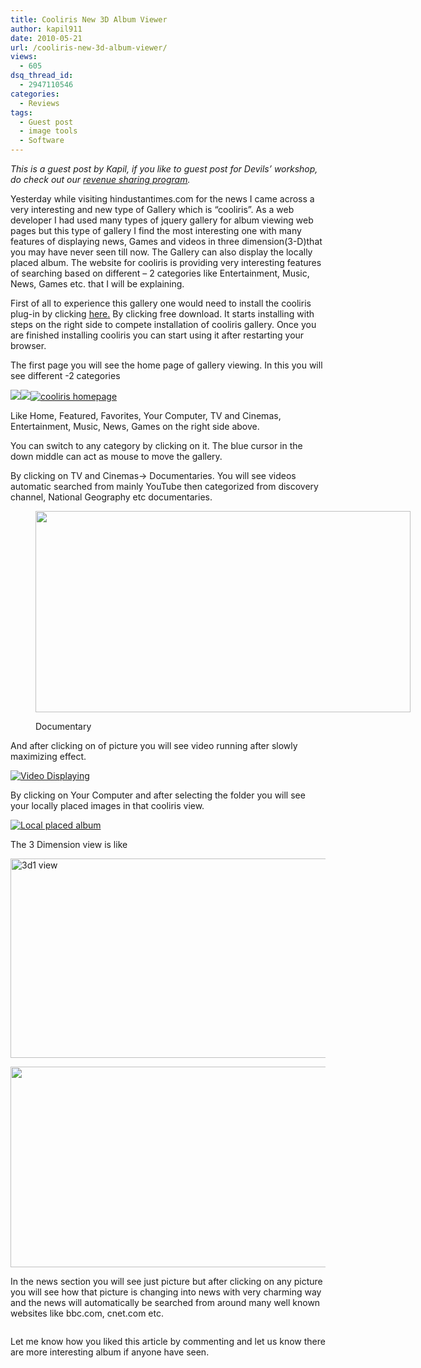 ```yaml
---
title: Cooliris New 3D Album Viewer
author: kapil911
date: 2010-05-21
url: /cooliris-new-3d-album-viewer/
views:
  - 605
dsq_thread_id:
  - 2947110546
categories:
  - Reviews
tags:
  - Guest post
  - image tools
  - Software
---
```

*This is a guest post by Kapil, if you like to guest post for Devils&#8217; workshop, do check out our *[*revenue sharing program*][1]*.*

Yesterday while visiting hindustantimes.com for the news I came across a very interesting and new type of Gallery which is “cooliris”. As a web developer I had used many types of jquery gallery for album viewing web pages but this type of gallery I find the most interesting one with many features of displaying news, Games and videos in three dimension(3-D)that you may have never seen till now. The Gallery can also display the locally placed album. The website for cooliris is providing very interesting features of searching based on different – 2 categories like Entertainment, Music, News, Games etc. that I will be explaining.

First of all to experience this gallery one would need to install the cooliris plug-in by clicking <span style="text-decoration: underline;"><a href="http://www.cooliris.com/" onclick="_gaq.push(['_trackEvent', 'outbound-article', 'http://www.cooliris.com/', 'here']);" title="Cooliris"  target="_blank">here</a>.</span> By clicking free download. It starts installing with steps on the right side to compete installation of cooliris gallery. Once you are finished installing cooliris you can start using it after restarting your browser.

The first page you will see the home page of gallery viewing. In this you will see different -2 categories

![][2]![][3]<a rel="attachment wp-att-25302" href="http://devilsworkshop.org/cooliris-new-3d-album-viewer/homepage/"><img class="alignnone size-full wp-image-25302" title="homepage" src="http://cdn.devilsworkshop.org/files/2010/05/homepage.jpg" alt="cooliris homepage" /></a>

Like Home, Featured, Favorites, Your Computer, TV and Cinemas, Entertainment, Music, News, Games on the right side above.

You can switch to any category by clicking on it. The blue cursor in the down middle can act as mouse to move the gallery.

By clicking on TV and Cinemas-> Documentaries. You will see videos automatic searched from mainly YouTube then categorized from discovery channel, National Geography etc documentaries.<figure id="attachment_25307" style="width: 600px;" class="wp-caption alignnone">

<a rel="attachment wp-att-25307" href="http://devilsworkshop.org/cooliris-new-3d-album-viewer/documentary1/"><img class="size-medium wp-image-25307" title="Documentary" src="http://cdn.devilsworkshop.org/files/2010/05/documentary1-600x322.jpg" alt="" width="600" height="322" /></a><figcaption class="wp-caption-text">Documentary</figcaption></figure> 

And after clicking on of picture you will see video running after slowly maximizing effect.

<a rel="attachment wp-att-25310" href="http://devilsworkshop.org/cooliris-new-3d-album-viewer/vids/"><img class="alignnone size-full wp-image-25310" title="Video Displaying" src="http://cdn.devilsworkshop.org/files/2010/05/vids.jpg" alt="Video Displaying" /></a>

By clicking on Your Computer and after selecting the folder you will see your locally placed images in that cooliris view.

<a rel="attachment wp-att-25313" href="http://devilsworkshop.org/cooliris-new-3d-album-viewer/local/"><img class="alignnone size-full wp-image-25313" title="Local placed album" src="http://cdn.devilsworkshop.org/files/2010/05/local.jpg" alt="Local placed album" /></a>

The 3 Dimension view is like

<a rel="attachment wp-att-25315" href="http://devilsworkshop.org/cooliris-new-3d-album-viewer/3d1/"><img class="alignnone size-medium wp-image-25315" title="3d1 view" src="http://cdn.devilsworkshop.org/files/2010/05/3d1-600x319.jpg" alt="3d1 view" width="600" height="319" /></a>

<a rel="attachment wp-att-25316" href="http://devilsworkshop.org/cooliris-new-3d-album-viewer/3d2/"><img class="alignnone size-medium wp-image-25316" title="3d2" src="http://cdn.devilsworkshop.org/files/2010/05/3d2-600x321.jpg" alt="" width="600" height="321" /></a>

In the news section you will see just picture but after clicking on any picture you will see how that picture is changing into news with very charming way and the news will automatically be searched from around many well known websites like bbc.com, cnet.com etc.

<a rel="attachment wp-att-25317" href="http://devilsworkshop.org/cooliris-new-3d-album-viewer/news/"><img class="alignnone size-full wp-image-25317" title="news" src="http://cdn.devilsworkshop.org/files/2010/05/news.jpg" alt="" /></a>

Let me know how you liked this article by commenting and let us know there are more interesting album if anyone have seen.

 [1]: http://devilsworkshop.org/posts-adsense-ads-revenue-sharing-program/
 [2]: file:///C:/DOCUME%7E1/KAPILG%7E1/LOCALS%7E1/Temp/moz-screenshot.png
 [3]: file:///C:/DOCUME%7E1/KAPILG%7E1/LOCALS%7E1/Temp/moz-screenshot-1.png
